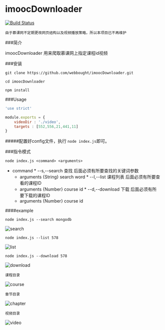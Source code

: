 # imoocDownloader
[![Build Status](https://travis-ci.org/webbought/imoocDownloader.svg?branch=v1.1.0)](https://travis-ci.org/webbought/imoocDownloader) 

`由于慕课网不定期更改网页结构以及视频播放策略，所以本项目已不再维护`

###简介

imoocDownloader 用来爬取慕课网上指定课程id视频


###安装

```shell
git clone https://github.com/webbought/imoocDownloader.git

cd imoocDownloader 

npm install
```



###Usage
```javascript
'use strict'

module.exports = {
    videoDir : './video',
    targets : [552,556,21,441,11]
}
```

#####配置好config文件，执行 `node index.js`即可。 
 
###指令模式
```shell
node index.js <command> <arguments>
```

*    command
    *    --s,--search 查找 后面必须有所要查找的关键词参数
        *    arguments {String} search word
    *    --l,--list 课程列表  后面必须有所要查看的课程ID
        *    arguments {Number} course id
    *    --d,--download 下载  后面必须有所要下载的课程ID
        *    arguments {Number} course id
    
####example
```shell
node index.js --search mongodb
```
![search][1]

```shell
node index.js --list 578
```
![list][2]

```shell
node index.js --download 578
```
![download][3]
```
课程目录
```
![course][4]
```
章节目录
```
![chapter][5]
```
视频目录
```
![video][6]


[1]: https://github.com/webbought/imoocDownloader/blob/master/img/1.png "search"
[2]: https://github.com/webbought/imoocDownloader/blob/master/img/2.png "list"
[3]: https://github.com/webbought/imoocDownloader/blob/master/img/3.png "download"
[4]: https://github.com/webbought/imoocDownloader/blob/master/img/4.png "course"
[5]: https://github.com/webbought/imoocDownloader/blob/master/img/5.png "chapter"
[6]: https://github.com/webbought/imoocDownloader/blob/master/img/6.png "video"
